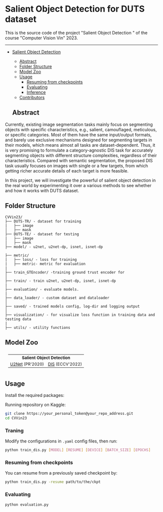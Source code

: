# Salient Object Detection for DUTS dataset

This is the source code of the project "Salient Object Detection " of the course "Computer Vision Vin" 2023.

---
- [Salient Object Detection](#salient-object-detection)
  - [Abstract](#abstract)
  - [Folder Structure](#folder-structure)
  - [Model Zoo](#model-zoo)
  - [Usage](#usage)
    - [Resuming from checkpoints](#resuming-from-checkpoints)
    - [Evaluating](#evaluating)
    - [Inference](#inference)
  - [Contributors](#contributors)
 
  ## Abstract 
Currently, existing image segmentation tasks mainly focus on segmenting objects with specific characteristics, e.g., salient, camouflaged, meticulous, or specific categories. Most of them have the same input/output formats, and barely use exclusive mechanisms designed for segmenting targets in their models, which means almost all tasks are dataset-dependent. Thus, it is very promising to formulate a category-agnostic DIS task for accurately segmenting objects with different structure complexities, regardless of their characteristics. Compared with semantic segmentation, the proposed DIS task usually focuses on images with single or a few targets, from which getting richer accurate details of each target is more feasible. 

In this project, we will investigate the powerful of salient object detection in the real world by experimenting it over a various methods to see whether and how it works with DUTS dataset.
## Folder Structure

```
CVVin23/
├── DUTS-TR/ - dataset for training
|   ├── image
│   ├── mask
├── DUTS-TE/ - dataset for testing
|   ├── image
│   ├── mask
├── model/ - u2net, u2net-dp, isnet, isnet-dp

├── metric/ 
|   ├── loss/ - loss for training
|   ├── metric- metric for evaluation
|
├── train_GTEncoder/ -training ground trust encoder for 
│   
├── train/ - train u2net, u2net-dp, isnet, isnet-dp
|
├── evaluation/ - evaluate models.
|
├── data_loader/ - custom dataset and dataloader
│
├── saved/ - trained models config, log-dir and logging output
│
├── visualization/ - for visualize loss function in training data and testing data
|
├── utils/ - utility functions
```

## Model Zoo 
<summary></summary>

<table style="margin-left:auto;margin-right:auto;font-size:1.4vw;padding:10px 10px;text-align:center;vertical-align:center;">
  <tr>
    <td colspan="5" style="font-weight:bold;">Salient Object Detection</td>
  </tr>
  <tr>
    <td><a href="https://github.com/tuanlda78202/CVP/blob/main/configs/u2net/README.md">U2Net</a> (PR'2020)</td>
    <td><a href="https://github.com/tuanlda78202/CVP/blob/main/configs/dis/README.md">DIS</a> (ECCV'2022)</td>
  </tr>

</table>


## Usage

Install the required packages:


Running  repository on Kaggle:

```bash
git clone https://your_personal_token@your_repo_address.git
cd CVVin23
```

### Traning
Modify the configurations in `.yaml` config files, then run:

```bash
python train_dis.py [MODEL] [RESUME] [DEVICE] [BATCH_SIZE] [EPOCHS]
```

### Resuming from checkpoints
You can resume from a previously saved checkpoint by:

```bash
python train_dis.py -resume path/to/the/ckpt
```

### Evaluating
```bash
python evaluation.py
```
